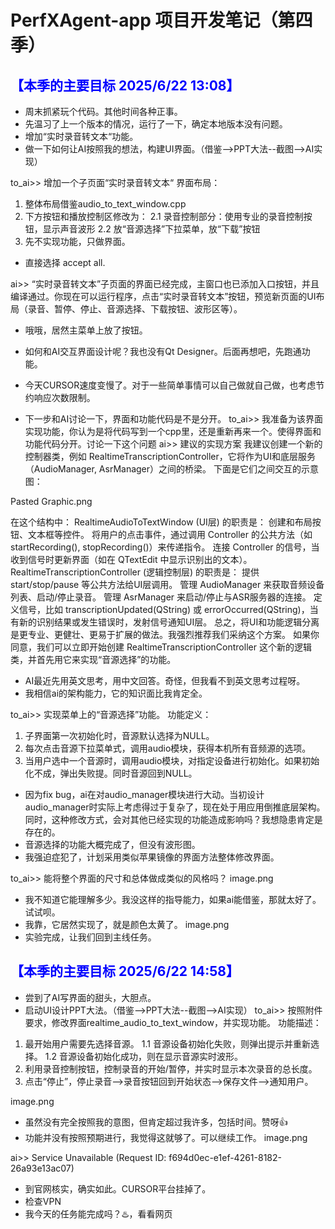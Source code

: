 # PerfXAgent-app 项目开发笔记（第四季）

## <font color="blue">【本季的主要目标 2025/6/22 13:08】</font>
- 周末抓紧玩个代码。其他时间各种正事。
- 先温习了上一个版本的情况，运行了一下，确定本地版本没有问题。
- 增加“实时录音转文本“功能。
- 做一下如何让AI按照我的想法，构建UI界面。（借鉴-->PPT大法--截图-->AI实现）

to_ai>> 增加一个子页面“实时录音转文本“
界面布局：
1. 整体布局借鉴audio_to_text_window.cpp
2. 下方按钮和播放控制区修改为：
2.1 录音控制部分：使用专业的录音控制按钮，显示声音波形
2.2 放“音源选择”下拉菜单，放“下载”按钮
3. 先不实现功能，只做界面。
- 直接选择 accept all.

ai>> “实时录音转文本”子页面的界面已经完成，主窗口也已添加入口按钮，并且编译通过。你现在可以运行程序，点击“实时录音转文本”按钮，预览新页面的UI布局（录音、暂停、停止、音源选择、下载按钮、波形区等）。
- 哦哦，居然主菜单上放了按钮。
- 如何和AI交互界面设计呢？我也没有Qt Designer。后面再想吧，先跑通功能。
- 今天CURSOR速度变慢了。对于一些简单事情可以自己做就自己做，也考虑节约响应次数限制。

- 下一步和AI讨论一下，界面和功能代码是不是分开。
to_ai>> 我准备为该界面实现功能，你认为是将代码写到一个cpp里，还是重新再来一个。使得界面和功能代码分开。讨论一下这个问题
ai>> 建议的实现方案
我建议创建一个新的控制器类，例如 RealtimeTranscriptionController，它将作为UI和底层服务（AudioManager, AsrManager）之间的桥梁。
下面是它们之间交互的示意图：

Pasted Graphic.png

在这个结构中：
RealtimeAudioToTextWindow (UI层) 的职责是：
创建和布局按钮、文本框等控件。
将用户的点击事件，通过调用 Controller 的公共方法（如 startRecording(), stopRecording()）来传递指令。
连接 Controller 的信号，当收到信号时更新界面（如在 QTextEdit 中显示识别出的文本）。
RealtimeTranscriptionController (逻辑控制层) 的职责是：
提供 start/stop/pause 等公共方法给UI层调用。
管理 AudioManager 来获取音频设备列表、启动/停止录音。
管理 AsrManager 来启动/停止与ASR服务器的连接。
定义信号，比如 transcriptionUpdated(QString) 或 errorOccurred(QString)，当有新的识别结果或发生错误时，发射信号通知UI层。
总之，将UI和功能逻辑分离是更专业、更健壮、更易于扩展的做法。我强烈推荐我们采纳这个方案。
如果你同意，我们可以立即开始创建 RealtimeTranscriptionController 这个新的逻辑类，并首先用它来实现“音源选择”的功能。

- AI最近先用英文思考，用中文回答。奇怪，但我看不到英文思考过程呀。
- 我相信ai的架构能力，它的知识面比我肯定全。

to_ai>> 实现菜单上的“音源选择”功能。
功能定义：
1. 子界面第一次初始化时，音源默认选择为NULL。
2. 每次点击音源下拉菜单式，调用audio模块，获得本机所有音频源的选项。
3. 当用户选中一个音源时，调用audio模块，对指定设备进行初始化。如果初始化不成，弹出失败提。同时音源回到NULL。

- 因为fix bug，ai在对audio_manager模块进行大动。当初设计audio_manager时实际上考虑得过于复杂了，现在处于用应用倒推底层架构。同时，这种修改方式，会对其他已经实现的功能造成影响吗？我想隐患肯定是存在的。
- 音源选择的功能大概完成了，但没有波形图。
- 我强迫症犯了，计划采用类似苹果镜像的界面方法整体修改界面。

to_ai>> 能将整个界面的尺寸和总体做成类似的风格吗？
image.png
- 我不知道它能理解多少。我没这样的指导能力，如果ai能借鉴，那就太好了。试试呗。
- 我靠，它居然实现了，就是颜色太黄了。
image.png
- 实验完成，让我们回到主线任务。

## <font color="blue">【本季的主要目标 2025/6/22 14:58】</font>
- 尝到了AI写界面的甜头，大胆点。
- 启动UI设计PPT大法。（借鉴-->PPT大法--截图-->AI实现）
to_ai>> 按照附件要求，修改界面realtime_audio_to_text_window，并实现功能。
功能描述：
1. 最开始用户需要先选择音源。
1.1 音源设备初始化失败，则弹出提示并重新选择。
1.2 音源设备初始化成功，则在显示音源实时波形。
2. 利用录音控制按钮，控制录音的开始/暂停，并实时显示本次录音的总长度。
3. 点击“停止”，停止录音-->录音按钮回到开始状态-->保存文件-->通知用户。

image.png
- 虽然没有完全按照我的意图，但肯定超过我许多，包括时间。赞呀👍
- 功能并没有按照预期进行，我觉得这就够了。可以继续工作。
image.png

ai>> Service Unavailable
(Request ID: f694d0ec-e1ef-4261-8182-26a93e13ac07)
- 到官网核实，确实如此。CURSOR平台挂掉了。
- 检查VPN
- 我今天的任务能完成吗？♨️，看看网页









